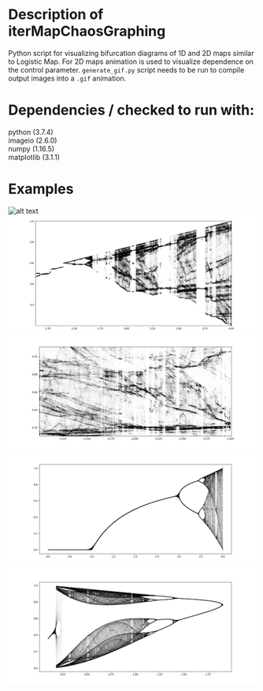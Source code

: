 # Description of iterMapChaosGraphing
Python script for visualizing bifurcation diagrams of 1D and 2D maps similar to Logistic Map.
For 2D maps animation is used to visualize dependence on the control parameter. `generate_gif.py` script needs to be run to compile output images into a `.gif` animation.

# Dependencies / checked to run with:
python (3.7.4) <br/>
imageio (2.6.0) <br/>
numpy (1.16.5) <br/>
matplotlib (3.1.1)

# Examples
![alt text](https://github.com/EQUINOX24/iterMapChaosGraphing/blob/master/some_output/movie_1.gif?raw=true)
![alt text](https://github.com/EQUINOX24/iterMapChaosGraphing/blob/master/some_output/Figure_9a.png?raw=true)
![alt text](https://github.com/EQUINOX24/iterMapChaosGraphing/blob/master/some_output/Figure_9b.png?raw=true)
![alt text](https://github.com/EQUINOX24/iterMapChaosGraphing/blob/master/some_output/Figure_0.png?raw=true)
![alt text](https://github.com/EQUINOX24/iterMapChaosGraphing/blob/master/some_output/Figure_1.png?raw=true)
